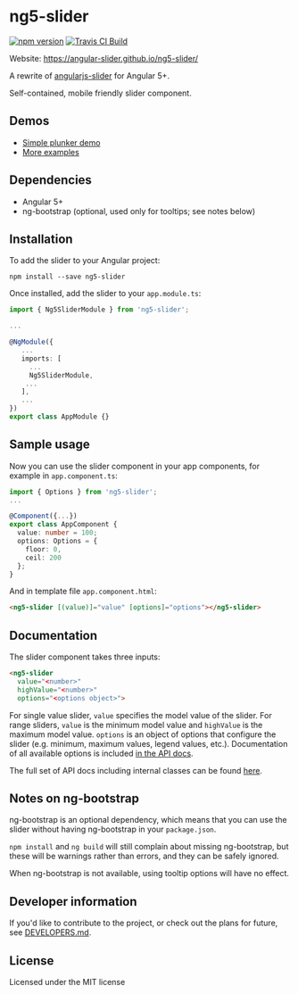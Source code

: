 # ng5-slider
[![npm version](https://badge.fury.io/js/ng5-slider.svg)](https://badge.fury.io/js/ng5-slider)
[![Travis CI Build](https://travis-ci.org/angular-slider/ng5-slider.svg?branch=master)](https://travis-ci.org/angular-slider/ng5-slider)

Website: https://angular-slider.github.io/ng5-slider/

A rewrite of [angularjs-slider](https://github.com/angular-slider/angularjs-slider) for Angular 5+.

Self-contained, mobile friendly slider component.

## Demos

 * [Simple plunker demo](https://plnkr.co/XhzcMg)
 * [More examples](https://angular-slider.github.io/ng5-slider/)

## Dependencies

 * Angular 5+
 * ng-bootstrap (optional, used only for tooltips; see notes below)

## Installation

To add the slider to your Angular project:
```
npm install --save ng5-slider
```

Once installed, add the slider to your `app.module.ts`:
```typescript
import { Ng5SliderModule } from 'ng5-slider';

...

@NgModule({
   ...
   imports: [
     ...
     Ng5SliderModule,
    ...
   ],
   ...
})
export class AppModule {}
```

## Sample usage

Now you can use the slider component in your app components, for example in `app.component.ts`:
```typescript
import { Options } from 'ng5-slider';
...

@Component({...})
export class AppComponent {
  value: number = 100;
  options: Options = {
    floor: 0,
    ceil: 200
  };
}
```

And in template file `app.component.html`:
```html
<ng5-slider [(value)]="value" [options]="options"></ng5-slider>
```

## Documentation

The slider component takes three inputs:
```html
<ng5-slider
  value="<number>"
  highValue="<number>"
  options="<options object>">
```

For single value slider, `value` specifies the model value of the slider. For range sliders, `value` is the minimum model value and `highValue` is the maximum model value. `options` is an object of options that configure the slider (e.g. minimum, maximum values, legend values, etc.). Documentation of all available options is included [in the API docs](https://angular-slider.github.io/ng5-slider/docs/classes/_options_.options.html).

The full set of API docs including internal classes can be found [here](https://angular-slider.github.io/ng5-slider/docs/index.html).

## Notes on ng-bootstrap

ng-bootstrap is an optional dependency, which means that you can use the slider without having ng-bootstrap in your `package.json`.

`npm install` and `ng build` will still complain about missing ng-bootstrap, but these will be warnings rather than errors, and they can be safely ignored.

When ng-bootstrap is not available, using tooltip options will have no effect.

## Developer information

If you'd like to contribute to the project, or check out the plans for future, see [DEVELOPERS.md](DEVELOPERS.md).

## License

Licensed under the MIT license
